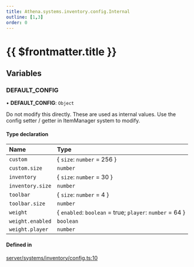 ```yaml
---
title: Athena.systems.inventory.config.Internal
outline: [1,3]
order: 0
---
```


# {{ $frontmatter.title }}


## Variables

### DEFAULT\_CONFIG

• **DEFAULT\_CONFIG**: `Object`

Do not modify this directly.
These are used as internal values.
Use the config setter / getter in ItemManager system to modify.

#### Type declaration

| Name | Type |
| :------ | :------ |
| `custom` | { `size`: `number` = 256 } |
| `custom.size` | `number` |
| `inventory` | { `size`: `number` = 30 } |
| `inventory.size` | `number` |
| `toolbar` | { `size`: `number` = 4 } |
| `toolbar.size` | `number` |
| `weight` | { `enabled`: `boolean` = true; `player`: `number` = 64 } |
| `weight.enabled` | `boolean` |
| `weight.player` | `number` |

#### Defined in

[server/systems/inventory/config.ts:10](https://github.com/Stuyk/altv-athena/blob/d68aa20/src/core/server/systems/inventory/config.ts#L10)
